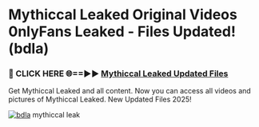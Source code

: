 # Mythiccal Leaked Original Videos 0nlyFans Leaked - Files Updated! (bdla)

<h3>🔴 CLICK HERE 🌐==►► <a href="https://tinyurl.com/3hn5wdd3" rel="nofollow">Mythiccal Leaked Updated Files</a></h3>

Get Mythiccal Leaked and all content. Now you can access all videos and pictures of Mythiccal Leaked. New Updated Files 2025!

[![bdla](https://i.imgur.com/4HnBqBT.gif)](https://tinyurl.com/3hn5wdd3)
mythiccal leak